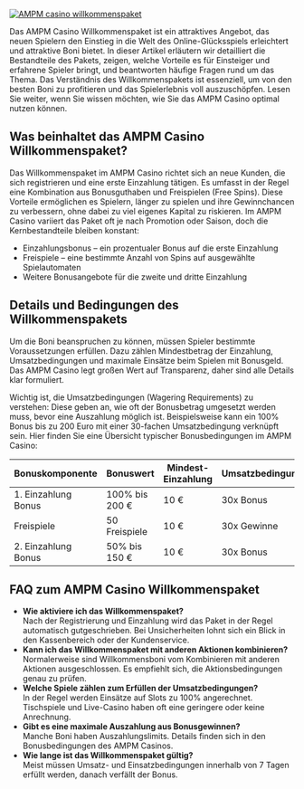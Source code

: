 [![AMPM casino willkommenspaket](https://123-caf.pages.dev/gitsignup.png)](https://vrmoo.ru/Bt82HjjY)

<p>Das AMPM Casino Willkommenspaket ist ein attraktives Angebot, das neuen Spielern den Einstieg in die Welt des Online-Glücksspiels erleichtert und attraktive Boni bietet. In dieser Artikel erläutern wir detailliert die Bestandteile des Pakets, zeigen, welche Vorteile es für Einsteiger und erfahrene Spieler bringt, und beantworten häufige Fragen rund um das Thema. Das Verständnis des Willkommenspakets ist essenziell, um von den besten Boni zu profitieren und das Spielerlebnis voll auszuschöpfen. Lesen Sie weiter, wenn Sie wissen möchten, wie Sie das AMPM Casino optimal nutzen können.</p>  <h2>Was beinhaltet das AMPM Casino Willkommenspaket?</h2> <p>Das Willkommenspaket im AMPM Casino richtet sich an neue Kunden, die sich registrieren und eine erste Einzahlung tätigen. Es umfasst in der Regel eine Kombination aus Bonusguthaben und Freispielen (Free Spins). Diese Vorteile ermöglichen es Spielern, länger zu spielen und ihre Gewinnchancen zu verbessern, ohne dabei zu viel eigenes Kapital zu riskieren. Im AMPM Casino variiert das Paket oft je nach Promotion oder Saison, doch die Kernbestandteile bleiben konstant:</p> <ul>   <li>Einzahlungsbonus – ein prozentualer Bonus auf die erste Einzahlung</li>   <li>Freispiele – eine bestimmte Anzahl von Spins auf ausgewählte Spielautomaten</li>   <li>Weitere Bonusangebote für die zweite und dritte Einzahlung</li> </ul>  <h2>Details und Bedingungen des Willkommenspakets</h2> <p>Um die Boni beanspruchen zu können, müssen Spieler bestimmte Voraussetzungen erfüllen. Dazu zählen Mindestbetrag der Einzahlung, Umsatzbedingungen und maximale Einsätze beim Spielen mit Bonusgeld. Das AMPM Casino legt großen Wert auf Transparenz, daher sind alle Details klar formuliert.</p> <p>Wichtig ist, die Umsatzbedingungen (Wagering Requirements) zu verstehen: Diese geben an, wie oft der Bonusbetrag umgesetzt werden muss, bevor eine Auszahlung möglich ist. Beispielsweise kann ein 100% Bonus bis zu 200 Euro mit einer 30-fachen Umsatzbedingung verknüpft sein. Hier finden Sie eine Übersicht typischer Bonusbedingungen im AMPM Casino:</p>  <table>   <thead>     <tr>       <th>Bonuskomponente</th>       <th>Bonuswert</th>       <th>Mindest-Einzahlung</th>       <th>Umsatzbedingungen</th>       <th>Gültigkeitsdauer</th>     </tr>   </thead>   <tbody>     <tr>       <td>1. Einzahlung Bonus</td>       <td>100% bis 200 €</td>       <td>10 €</td>       <td>30x Bonus</td>       <td>7 Tage</td>     </tr>     <tr>       <td>Freispiele</td>       <td>50 Freispiele</td>       <td>10 €</td>       <td>30x Gewinne</td>       <td>7 Tage</td>     </tr>     <tr>       <td>2. Einzahlung Bonus</td>       <td>50% bis 150 €</td>       <td>10 €</td>       <td>30x Bonus</td>       <td>7 Tage</td>     </tr>   </tbody> </table>  <h2>FAQ zum AMPM Casino Willkommenspaket</h2> <ul>   <li><strong>Wie aktiviere ich das Willkommenspaket?</strong><br>Nach der Registrierung und Einzahlung wird das Paket in der Regel automatisch gutgeschrieben. Bei Unsicherheiten lohnt sich ein Blick in den Kassenbereich oder der Kundenservice.</li>   <li><strong>Kann ich das Willkommenspaket mit anderen Aktionen kombinieren?</strong><br>Normalerweise sind Willkommensboni vom Kombinieren mit anderen Aktionen ausgeschlossen. Es empfiehlt sich, die Aktionsbedingungen genau zu prüfen.</li>   <li><strong>Welche Spiele zählen zum Erfüllen der Umsatzbedingungen?</strong><br>In der Regel werden Einsätze auf Slots zu 100% angerechnet. Tischspiele und Live-Casino haben oft eine geringere oder keine Anrechnung.</li>   <li><strong>Gibt es eine maximale Auszahlung aus Bonusgewinnen?</strong><br>Manche Boni haben Auszahlungslimits. Details finden sich in den Bonusbedingungen des AMPM Casinos.</li>   <li><strong>Wie lange ist das Willkommenspaket gültig?</strong><br>Meist müssen Umsatz- und Einsatzbedingungen innerhalb von 7 Tagen erfüllt werden, danach verfällt der Bonus.</li> </ul>